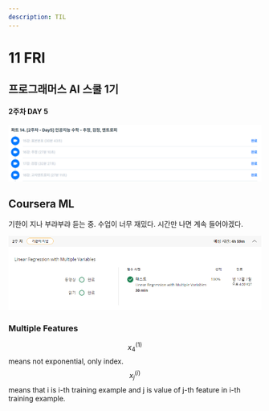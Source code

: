 ```yaml
---
description: TIL
---
```


# 11 FRI

## 프로그래머스 AI 스쿨 1기

#### 2주차 DAY 5

![](../../.gitbook/assets/image%20%2843%29.png)

## Coursera ML

기한이 지나 부랴부랴 듣는 중. 수업이 너무 재밌다. 시간만 나면 계속 들어야겠다.

![](../../.gitbook/assets/image%20%2844%29.png)

### Multiple Features

 $$x^{(1)}_{4} $$ means not exponential, only index. $$x^{(i)}_{j}$$ means that i is  i-th training example and j is value of j-th feature in i-th training example.









